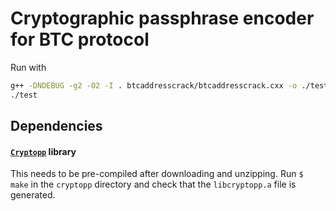 # Cryptographic passphrase encoder for BTC protocol

Run with
```bash
g++ -DNDEBUG -g2 -O2 -I . btcaddresscrack/btcaddresscrack.cxx -o ./test btcaddresscrack/*.cpp ./cryptopp/libcryptopp.a
./test
```

## Dependencies
#### [`Cryptopp`](https://www.cryptopp.com/) library
This needs to be pre-compiled after downloading and unzipping. Run `$ make` in the `cryptopp` directory and check that the `libcryptopp.a` file is generated.
